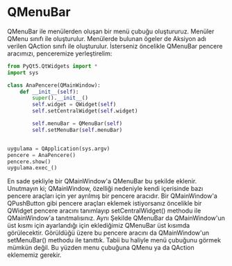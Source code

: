 # QMenuBar

QMenuBar ile menülerden oluşan bir menü çubuğu oluştururuz. Menüler QMenu sınıfı ile oluşturulur. Menülerde bulunan ögeler de Aksiyon adı verilen QAction sınıfı ile oluşturulur. İsterseniz öncelikle QMenuBar pencere aracımızı, penceremize yerleştirelim:

```python
from PyQt5.QtWidgets import *
import sys

class AnaPencere(QMainWindow):
    def __init__(self):
        super().__init__()
        self.widget = QWidget(self)
        self.setCentralWidget(self.widget)

        self.menuBar = QMenuBar(self)
        self.setMenuBar(self.menuBar)


uygulama = QApplication(sys.argv)
pencere = AnaPencere()
pencere.show()
uygulama.exec_()
```

En sade şekliyle bir QMainWindow'a QMenuBar bu şekilde eklenir. Unutmayın ki; QMainWindow, özelliği nedeniyle kendi içerisinde bazı pencere araçları için yer ayrılmış bir pencere aracıdır. Bir QMainWindow'a QPushButton gibi pencere araçları eklemek istiyorsanız öncelikle bir QWidget pencere aracını tanımlayıp setCentralWidget\(\) methodu ile QMainWindow'a tanıtmalısınız. Aynı Şekilde QMenuBar da QMainWindow'un üst kısmı için ayarlandığı için eklediğimiz QMenuBar üst kısımda görülecektir. Görüldüğü üzere bu pencere aracını da QMainWindow'un setMenuBar\(\) methodu ile tanıttık. Tabii bu haliyle menü çubuğunu görmek mümkün değil. Bu yüzden menu çubuğuna QMenu ya da QAction eklememiz gerekir.

